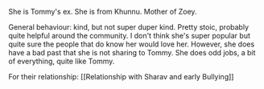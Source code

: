 She is Tommy's ex. She is from Khunnu. Mother of Zoey.

General behaviour: kind, but not super duper kind. Pretty stoic, probably quite helpful around the community. I don't think she's super popular but quite sure the people that do know her would love her. However, she does have a bad past that she is not sharing to Tommy. She does odd jobs, a bit of everything, quite like Tommy.

For their relationship: [[Relationship with Sharav and early Bullying]]